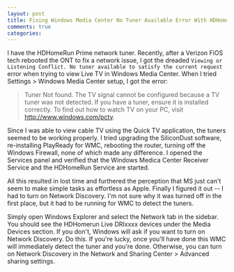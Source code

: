 ```yaml
---
layout: post
title: Fixing Windows Media Center No Tuner Available Error With HDHomeRun Prime
comments: true
categories: 
---
```

I have the HDHomeRun Prime network tuner.  Recently, after a Verizon FiOS tech rebooted the ONT to fix a network issue, I got the dreaded `Viewing or Listening Conflict. No tuner available to satisfy the current request` error when trying to view Live TV in Windows Media Center.  When I tried Settings > Windows Media Center setup, I got the error:

> Tuner Not found. The TV signal cannot be configured because a TV tuner was not detected. If you have a tuner, ensure it is installed correctly.  To find out how to watch TV on your PC, visit http://www.windows.com/pctv.


Since I was able to view cable TV using the Quick TV application, the tuners seemed to be working properly. I tried upgrading the SiliconDust software, re-installing PlayReady for WMC, rebooting the router, turning off the Windows Firewall, none of which made any difference.  I opened the Services panel and verified that the Windows Medica Center Receiver Service and the HDHomeRun Service are started.

All this resulted in lost time and furthered the perception that MS just can't seem to make simple tasks as effortless as Apple.  Finally I figured it out -- I had to turn on Network Discovery.  I'm not sure why it was turned off in the first place, but it had to be running for WMC to detect the tuners.

Simply open Windows Explorer and select the Network tab in the sidebar.  You should see the HDHomerun Live DRIxxxx devices under the Media Devices section.  If you don't, Windows will ask if you want to turn on Network Discovery.  Do this.  If you're lucky, once you'll have done this WMC will immediately detect the tuner and you're done. Otherwise, you can turn on Network Discovery in the Network and Sharing Center > Advanced sharing settings.